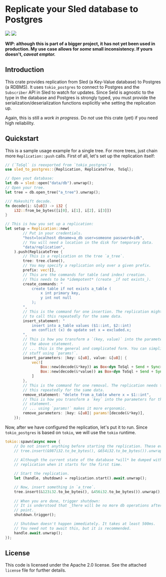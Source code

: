 # Replicate your Sled database to Postgres

<a href="https://docs.rs/sled_to_postgres"><img src="https://docs.rs/sled_to_postgres/badge.svg"></a>
<a href="https://crates.io/crates/sled_to_postgres"><img src="https://img.shields.io/crates/v/sled_to_postgres.svg"></a>

**WIP: although this is part of a bigger project, it has not yet been used in production. My use case allows for _some_ small inconsistency. If yours doesn't, _caveat emptor._**

## Introduction

This crate provides replication from Sled (a Key-Value database) to Postgres (a RDBMS). It uses `tokio_postgres` to connect to Postgres and the `Subscriber` API in Sled to watch for updates. Since Seld is agnostic to the type in the database and Postgres is strongly typed, you must provide the serialization/deserialization functions explicitly whe setting the replication up.

Again, this is still a _work in progress_. Do _not_ use this crate (yet) if you need high reliability. 

## Quickstart 

This is a sample usage example for a single tree. For more trees, just chain more `Replication::push` calls. First of all, let's set up the replication itself:

```rust
// (`ToSql` is reexported from `tokio_postgres`)
use sled_to_postgres::{Replication, ReplicateTree, ToSql};

// Open yout database:
let db = sled::open("data/db").unwrap();
// Open your tree.
let tree = db.open_tree("a_tree").unwrap();

/// Makeshift decode.
fn decode(i: &[u8]) -> i32 {
    i32::from_be_bytes([i[0], i[1], i[2], i[3]])
}

// This is how you set up a replication:
let setup = Replication::new(
        // Put in your credentials.
        "host=localhost dbname=a_db user=someone password=idk",
        // You will need a location in the disk for temporary data.
        "data/replication",
    ).push(ReplicateTree {
        // This is a replication on the tree `a_tree`.
        tree: tree.clone(),
        // You may specify a replication only over a given prefix.
        prefix: vec![],
        // This are the commands for table (and index) creation.
        // This needs to be *idempotent* (create _if not exists_).
        create_commands: "
            create table if not exists a_table (
                x int primary key,
                y int not null
            );
        ",
        // This is the command for one insertion. The replication might need
        // to call this repeatedly for the same data. 
        insert_statement: "
            insert into a_table values ($1::int, $2::int)
            on conflict (x) do update set x = excluded.x;
        ",
        // This is how you transform a `(key, value)` into the parameters for
        // the above statement.
        // ... this is the general and complicated form. You can simplify 
        // stuff using `params!`.
        insert_parameters: |key: &[u8], value: &[u8]| {
            vec![
                Box::new(decode(&*key)) as Box<dyn ToSql + Send + Sync>,
                Box::new(decode(&*value)) as Box<dyn ToSql + Send + Sync>,
            ]
        },
        // This is the command for one removal. The replication needs to call
        // this repeatedly for the same data. 
        remove_statement: "delete from a_table where x = $1::int",
        // This is how you transform a `key` into the parameters for the above
        // statement.
        // ... using `params!` makes it more ergonomic.
        remove_parameters: |key: &[u8]| params![decode(&*key)],
    });
```

Now, after we have configured the replication, let's put it to run. Since `tokio_postgres` is based on `tokio`, we will use the `tokio` runtime.

```rust
tokio::spawn(async move {
    // Do not insert anything before starting the replication. These events will not be logged.
    // tree.insert(&987i32.to_be_bytes(), &654i32.to_be_bytes()).unwrap();
    
    // Although the current state of the database *will* be dumped with the 
    // replication when it starts for the first time.

    // Start the replication.
    let (handle, shutdown) = replication.start().await.unwrap();

    // Now, insert something in `a_tree`.
    tree.insert(&123i32.to_be_bytes(), &456i32.to_be_bytes()).unwrap();
    
    // When you are done, trigger shutdown:
    // It is understood that _there will be no more db operations after this
    // point._
    shutdown.trigger();

    // Shutdown doesn't happen immediately. It takes at least 500ms.
    // You need not to await this, but it is recommended.
    handle.await.unwrap();
});
```


## License

This code is licensed under the Apache 2.0 license. See the attached `license` file for further details.